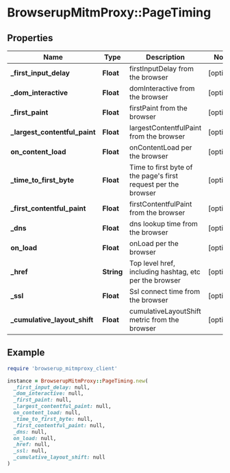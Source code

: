 # BrowserupMitmProxy::PageTiming

## Properties

| Name | Type | Description | Notes |
| ---- | ---- | ----------- | ----- |
| **_first_input_delay** | **Float** | firstInputDelay from the browser | [optional] |
| **_dom_interactive** | **Float** | domInteractive from the browser | [optional] |
| **_first_paint** | **Float** | firstPaint from the browser | [optional] |
| **_largest_contentful_paint** | **Float** | largestContentfulPaint from the browser | [optional] |
| **on_content_load** | **Float** | onContentLoad per the browser | [optional] |
| **_time_to_first_byte** | **Float** | Time to first byte of the page&#39;s first request per the browser | [optional] |
| **_first_contentful_paint** | **Float** | firstContentfulPaint from the browser | [optional] |
| **_dns** | **Float** | dns lookup time from the browser | [optional] |
| **on_load** | **Float** | onLoad per the browser | [optional] |
| **_href** | **String** | Top level href, including hashtag, etc per the browser | [optional] |
| **_ssl** | **Float** | Ssl connect time from the browser | [optional] |
| **_cumulative_layout_shift** | **Float** | cumulativeLayoutShift metric from the browser | [optional] |

## Example

```ruby
require 'browserup_mitmproxy_client'

instance = BrowserupMitmProxy::PageTiming.new(
  _first_input_delay: null,
  _dom_interactive: null,
  _first_paint: null,
  _largest_contentful_paint: null,
  on_content_load: null,
  _time_to_first_byte: null,
  _first_contentful_paint: null,
  _dns: null,
  on_load: null,
  _href: null,
  _ssl: null,
  _cumulative_layout_shift: null
)
```

